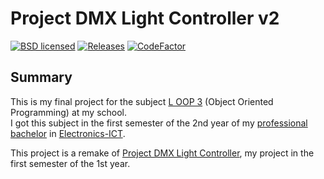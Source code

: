 ﻿# Project DMX Light Controller v2

[![BSD licensed](https://img.shields.io/github/license/Fishezzz/Project-DMX-Light-Controller-v2.0.svg)](https://github.com/Fishezzz/Project-DMX-Light-Controller-v2.0/blob/master/LICENSE)
[![Releases](https://img.shields.io/github/release/Fishezzz/Project-DMX-Light-Controller-v2.0.svg?style=popout)](https://github.com/Fishezzz/Project-DMX-Light-Controller-v2.0/releases)
[![CodeFactor](https://www.codefactor.io/repository/github/fishezzz/project-dmx-light-controller-v2.0/badge)](https://www.codefactor.io/repository/github/fishezzz/project-dmx-light-controller-v2.0)

## Summary ##
This is my final project for the subject [L OOP 3](http://onderwijsaanbod.vives-zuid.be/syllabi/n/V3M028N.htm#activetab=doelstellingen_idp1887728) (Object Oriented Programming) at my school.<br>
I got this subject in the first semester of the 2nd year of my [professional bachelor](https://www.vives.be/nl/opleidingen/iwt/ict) in [Electronics-ICT](http://onderwijsaanbod.vives-zuid.be/opleidingen/n/SC_52334925.htm#bl=02,04).

This project is a remake of [Project DMX Light Controller](https://github.com/Fishezzz/Project-DMX-Light-Controller), my project in the first semester of the 1st year.
